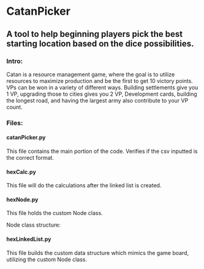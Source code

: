 # CatanPicker
## A tool to help beginning players pick the best starting location based on the dice possibilities.

### Intro:
Catan is a resource management game, where the goal is to utilize resources to maximize production and be the first to get 10 victory points. VPs can be won in a variety of different ways. Building settlements give you 1 VP, upgrading those to cities gives you 2 VP, Development cards, building the longest road, and having the largest army also contribute to your VP count.

### Files:
#### catanPicker.py
  This file contains the main portion of the code.
  Verifies if the csv inputted is the correct format.
#### hexCalc.py
  This file will do the calculations after the linked list is created.
#### hexNode.py
  This file holds the custom Node class.

  Node class structure:

#### hexLinkedList.py
  This file builds the custom data structure which mimics the game board, utilizing the custom Node class.
